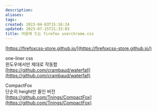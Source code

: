 ```yaml
---
description:
aliases: 
tags: 
created: 2023-04-03T15:16:24
updated: 2023-07-15T21:33:03
title: 마음에 드는 firefox userchrome.css
---
```

[https://firefoxcss-store.github.io/](https://firefoxcss-store.github.io/)  
  
one-liner css  
윈도우에서만 제대로 작동함  
[https://github.com/crambaud/waterfall](https://github.com/crambaud/waterfall)  
  
CompactFox  
단순히 height만 줄인 버전  
[https://github.com/Tnings/CompactFox](https://github.com/Tnings/CompactFox)
